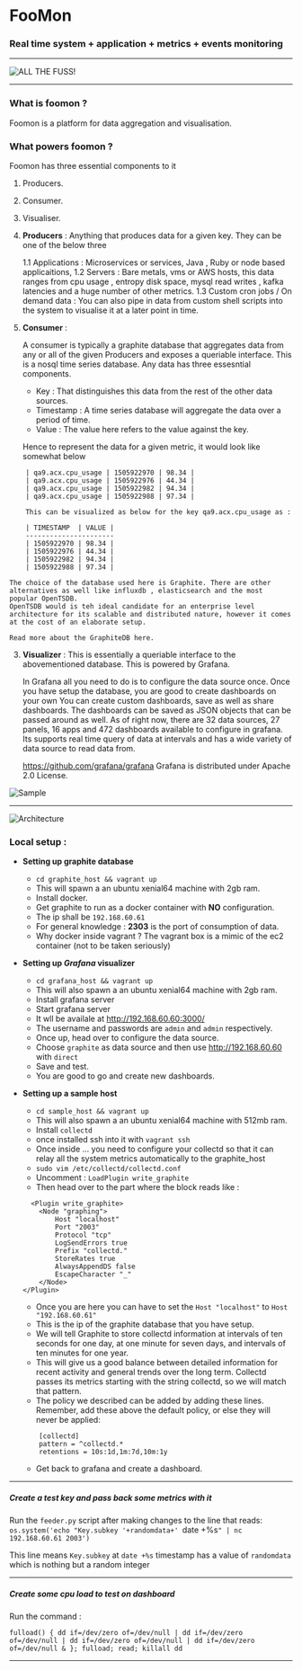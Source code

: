 # FooMon
### Real time system + application + metrics + events monitoring
---
![ALL THE FUSS!](https://i.imgur.com/NVHRFu4.png)

---
### What is foomon ?
Foomon is a platform for data aggregation and visualisation.

### What powers foomon ?

Foomon has three essential components to it
1.  Producers.
2.  Consumer.
3.  Visualiser.


1.  **Producers** : 
    Anything that produces data for a given key. They can be one of the below three

    1.1 Applications : Microservices or services, Java , Ruby or node based applicaitions, 
    1.2 Servers :  Bare metals, vms or AWS hosts, this data ranges from cpu usage , entropy disk space, mysql read writes , kafka latencies and a huge number of other metrics.
    1.3 Custom cron jobs / On demand data : You can also pipe in data from custom shell scripts into the system to visualise it at a later point in time.

2.  **Consumer** : 

    A consumer is typically a graphite database that aggregates data from any or all of the given Producers and exposes a queriable interface.
    This is a nosql time series database. Any data has three essesntial components.

    - Key : That distinguishes this data from the rest of the other data sources.
    - Timestamp : A time series database will aggregate the data over a period of time.
    - Value : The value here refers to the value against the key.

    Hence to represent the data for a given metric, it would look like somewhat below
```
    | qa9.acx.cpu_usage | 1505922970 | 98.34 |
    | qa9.acx.cpu_usage | 1505922976 | 44.34 |
    | qa9.acx.cpu_usage | 1505922982 | 94.34 |
    | qa9.acx.cpu_usage | 1505922988 | 97.34 |

    This can be visualized as below for the key qa9.acx.cpu_usage as : 

    | TIMESTAMP  | VALUE |
    ----------------------
    | 1505922970 | 98.34 |
    | 1505922976 | 44.34 |
    | 1505922982 | 94.34 |
    | 1505922988 | 97.34 |
```
    The choice of the database used here is Graphite. There are other alternatives as well like influxdb , elasticsearch and the most popular OpenTSDB.
    OpenTSDB would is teh ideal candidate for an enterprise level architecture for its scalable and distributed nature, however it comes at the cost of an elaborate setup.

    Read more about the GraphiteDB here.

3.  **Visualizer** : 
    This is essentially a queriable interface to the abovementioned database.
    This is powered by Grafana.

    In Grafana all you need to do is to configure the data source once. Once you have setup the database, you are good to create dashboards on your own
    You can create custom dashboards, save as well as share dashboards.
    The dashboards can be saved as JSON objects that can be passed around as well.
    As of  right now, there are 32 data sources, 27 panels, 16 apps and 472 dashboards available to configure in grafana.
    Its supports real time query of data at intervals and has a wide variety of data source to read data from.

    https://github.com/grafana/grafana
    Grafana is distributed under Apache 2.0 License.

![Sample](https://camo.githubusercontent.com/d010ea19c70677a0bfd8a64fc01d2b0948e1ffc1/687474703a2f2f646f63732e67726166616e612e6f72672f6173736574732f696d672f66656174757265732f64617368626f6172645f6578312e706e67)  
  
  --- 
  
![Architecture](https://i.imgur.com/ZeQGC3U.png)

### Local setup :

- **Setting up graphite database**
  - `cd graphite_host && vagrant up`
  - This will spawn a an ubuntu xenial64 machine with 2gb ram.
  - Install docker.
  - Get graphite to run as a docker container with **NO** configuration.
  - The ip shall be `192.168.60.61`
  - For general knowledge : **2303** is the port of consumption of data.
  - Why docker inside vagrant ?  The vagrant box is a mimic of the ec2 container (not to be taken seriously)


- **Setting up _Grafana_ visualizer**
  - `cd grafana_host && vagrant up`
  - This will also spawn a an ubuntu xenial64 machine with 2gb ram.
  - Install grafana server
  - Start grafana server
  - It wll be availale at http://192.168.60.60:3000/
  - The username and passwords are `admin` and `admin` respectively.
  - Once up, head over to configure the data source.
  - Choose `graphite` as data source and then use http://192.168.60.60 with `direct`
  - Save and test.
  - You are good to go and create new dashboards.


- **Setting up a sample host**
  - `cd sample_host && vagrant up`
  - This will also spawn a an ubuntu xenial64 machine with 512mb ram.
  - Install `collectd`
  - once installed ssh into it with `vagrant ssh`
  - Once inside ... you need to configure your collectd so that it can relay all the system metrics automatically to the graphite_host
  - `sudo vim /etc/collectd/collectd.conf`
  - Uncomment : `LoadPlugin write_graphite`
  - Then head over to the part where the block reads like :
  ```
    <Plugin write_graphite>
      <Node "graphing">
          Host "localhost"
          Port "2003"
          Protocol "tcp"
          LogSendErrors true
          Prefix "collectd."
          StoreRates true
          AlwaysAppendDS false
          EscapeCharacter "_"
      </Node>
  </Plugin>
  ```
  
  - Once you are here you can have to set the `Host "localhost"` to `Host "192.168.60.61"`
  - This is the ip of the graphite database that you have setup.
  - We will tell Graphite to store collectd information at intervals of ten seconds for one day, at one minute for seven days, and intervals of ten minutes for one year.
  - This will give us a good balance between detailed information for recent activity and general trends over the long term. Collectd passes its metrics starting with the string collectd, so we will match that pattern.
  - The policy we described can be added by adding these lines. Remember, add these above the default policy, or else they will never be applied:
  
  ```
      [collectd]
      pattern = ^collectd.*
      retentions = 10s:1d,1m:7d,10m:1y
  ```
  
  - Get back to grafana and create a dashboard.

---

##### Create a test key and pass back some metrics with it

Run the `feeder.py` script after making changes to the line that reads:
`os.system('echo "Key.subkey '+randomdata+' `date +%s`" | nc 192.168.60.61 2003')`

This line means `Key.subkey` at `date +%s` timestamp has a value of `randomdata`
which is nothing but a random integer

---

##### Create some cpu load to test on dashboard

Run the command :

`fulload() { dd if=/dev/zero of=/dev/null | dd if=/dev/zero of=/dev/null | dd if=/dev/zero of=/dev/null | dd if=/dev/zero of=/dev/null & }; fulload; read; killall dd`

---

